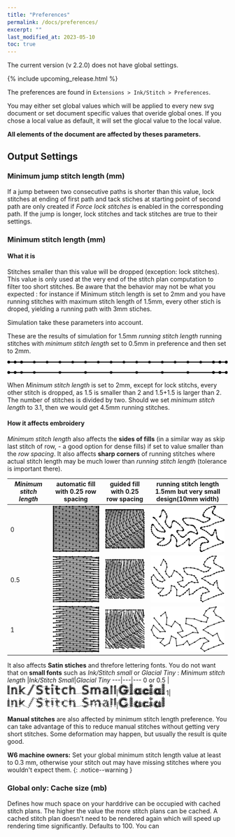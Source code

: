 ```yaml
---
title: "Preferences"
permalink: /docs/preferences/
excerpt: ""
last_modified_at: 2023-05-10
toc: true
---
```

The current version (v 2.2.0) does not have global settings.

{% include upcoming_release.html %}

The preferences are found in `Extensions > Ink/Stitch > Preferences`.

You may either set global values which will be applied to every new svg document or set document specific values that overide global ones. 
If you chose a local value as default, it will set the glocal value to the local value.

**All elements of the document are affected by theses parameters.**

## Output Settings


### Minimum jump stitch length (mm)
  If a jump between two consecutive paths is shorter than this value, lock stitches at ending of first path and tack stiches at starting point of second path are only created if *Force lock stitches* is enabled in the corresponding path.  If the jump is longer, lock stitches and tack stitches are true to their settings.
  
### Minimum stitch length (mm)
#### What it is
Stitches smaller than this value will be dropped (exception: lock stitches). This value is only used at the very end of the stitch plan computation to filter too short stitches. Be aware that the behavior may not be what you expected : for instance if Minimum stitch length is set to 2mm and you have running stitches with maximum stitch length of 1.5mm, every other stich is droped, yielding a running path  with 3mm stiches.

Simulation take these parameters into account.

These are  the results of simulation for 1.5mm *running stitch length* running stitches with  *minimum stitch length* set to 0.5mm  in preference and then set to 2mm.

![simulation](/assets/images/docs/preference_msl_paths.png)

When *Minimum stitch length* is set to 2mm, except for lock stitchs, every other stitch  is dropped,  as  1.5 is smaller than 2 and 1.5+1.5 is larger than 2. The number of stitches is divided by two. Should we set *minimum stitch length* to 3.1, then we would get  4.5mm running stitches.

#### How it affects embroidery 

*Minimum stitch length*  also affects the **sides of fills** (in a similar way as skip last stitch of row, - a good option for dense fills) if set to value smaller than the *row spacing*. It also affects **sharp corners** of running stitches where actual stitch length may be much lower than *running  stitch  length* (tolerance is important there).

*Minimum stitch length* |  automatic fill with 0.25 row spacing| guided fill with 0.25 row spacing|running stitch length 1.5mm but very small design(10mm width)
---|---|---|---
0|![square 0](/assets/images/docs/preference_fill_0.png)|![square 0](/assets/images/docs/preference_guided_0.png)|![running_0](/assets/images/docs/preference_running_stitch_0.png)
0.5|![square 0.5](/assets/images/docs/preference_fill_half.png)|![square 0.5](/assets/images/docs/preference_guided_half.png)|![running_0](/assets/images/docs/preference_running_stitch_half.png)
1|![square 1](/assets/images/docs/preference_fill_1.png)|![square 1](/assets/images/docs/preference_guided_1.png)|![running_0](/assets/images/docs/preference_running_stitch_1.png)

It also affects **Satin stiches** and threfore lettering fonts. You do not want that on **small fonts** such as *Ink/Stitch small* or *Glacial Tiny* :
*Minimum stitch length* |*Ink/Stitch Small*|*Glacial Tiny*
---|---|---
0 or 0.5 |![ink_stitch_O](/assets/images/docs/preference_ink_small_0.png)|![glacial_O](/assets/images/docs/preference_glacial_0.png)
1|![ink_stitch_1](/assets/images/docs/preference_ink_small_1.png)|![glacial_1](/assets/images/docs/preference_glacial_1.png)

**Manual stitches** are also affected by minimum stitch length preference. You can take advantage of this to reduce manual  stitches without getting very short stitches. Some deformation may happen, but usually the result is quite good.

**W6 machine owners:** Set your global minimum stitch length value at least to 0.3 mm, otherwise your stitch out may have missing stitches where you wouldn't expect them.
{: .notice--warning }

### Global only: Cache size (mb)
Defines how much space on your harddrive can be occupied with cached stitch plans. The higher the value the more stitch plans can be cached. A cached stitch plan doesn't need to be rendered again which will speed up rendering time significantly. Defaults to 100.
You can 


